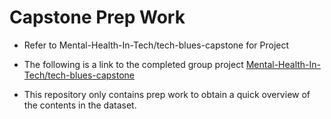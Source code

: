 # Capstone Prep Work
- Refer to Mental-Health-In-Tech/tech-blues-capstone for Project 

- The following is a link to the completed group project
[Mental-Health-In-Tech/tech-blues-capstone](https://github.com/Mental-Health-In-Tech/tech-blues-capstone) 
- This repository only contains prep work to obtain a quick overview of the contents in the dataset.
